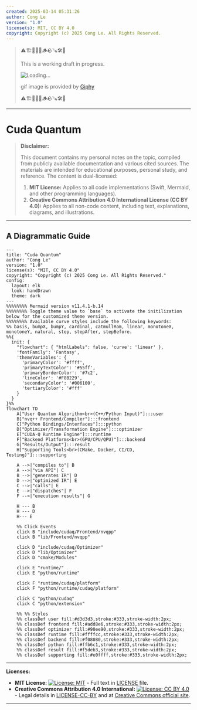 ```yaml
---
created: 2025-03-14 05:31:26
author: Cong Le
version: "1.0"
license(s): MIT, CC BY 4.0
copyright: Copyright (c) 2025 Cong Le. All Rights Reserved.
---
```



> ⚠️🏗️🚧🦺🧱🪵🪨🪚🛠️👷
> 
> This is a working draft in progress.
> 
> ![Loading...](https://media2.giphy.com/media/v1.Y2lkPTc5MGI3NjExOTJuaDMyaHY3OXNsYTc3NXFlb3ExN3RiN2l0bmRtcjRrMXRvY2QwMiZlcD12MV9pbnRlcm5hbF9naWZfYnlfaWQmY3Q9Zw/w1GfohnLCQkj30JijZ/giphy.gif)
> 
> gif image is provided by [Giphy](https://giphy.com)
> 
> ⚠️🏗️🚧🦺🧱🪵🪨🪚🛠️👷

----



# Cuda Quantum
> **Disclaimer:**
>
> This document contains my personal notes on the topic,
> compiled from publicly available documentation and various cited sources.
> The materials are intended for educational purposes, personal study, and reference.
> The content is dual-licensed:
> 1. **MIT License:** Applies to all code implementations (Swift, Mermaid, and other programming languages).
> 2. **Creative Commons Attribution 4.0 International License (CC BY 4.0):** Applies to all non-code content, including text, explanations, diagrams, and illustrations.
---


## A Diagrammatic Guide 



```mermaid
---
title: "Cuda Quantum"
author: "Cong Le"
version: "1.0"
license(s): "MIT, CC BY 4.0"
copyright: "Copyright (c) 2025 Cong Le. All Rights Reserved."
config:
  layout: elk
  look: handDrawn
  theme: dark
---
%%%%%%%% Mermaid version v11.4.1-b.14
%%%%%%%% Toggle theme value to `base` to activate the initilization below for the customized theme version.
%%%%%%%% Available curve styles include the following keywords:
%% basis, bumpX, bumpY, cardinal, catmullRom, linear, monotoneX, monotoneY, natural, step, stepAfter, stepBefore.
%%{
  init: {
    "flowchart": { "htmlLabels": false, 'curve': 'linear' },
    'fontFamily': 'Fantasy',
    'themeVariables': {
      'primaryColor': '#ffff',
      'primaryTextColor': '#55ff',
      'primaryBorderColor': '#7c2',
      'lineColor': '#F8B229',
      'secondaryColor': '#006100',
      'tertiaryColor': '#fff'
    }
  }
}%%
flowchart TD
    A["User Quantum Algorithm<br>(C++/Python Input)"]:::user 
    B["nvq++ Frontend/Compiler"]:::frontend 
    C["Python Bindings/Interfaces"]:::python 
    D["Optimizer/Transformation Engine"]:::optimizer 
    E["CUDA-Q Runtime Engine"]:::runtime 
    F["Backend Platforms<br>(GPU/CPU/QPU)"]:::backend 
    G["Results/Output"]:::result 
    H["Supporting Tools<br>(CMake, Docker, CI/CD, Testing)"]:::supporting

    A -->|"compiles to"| B
    A -->|"via API"| C
    B -->|"generates IR"| D
    D -->|"optimized IR"| E
    C -->|"calls"| E
    E -->|"dispatches"| F
    F -->|"execution results"| G

    H --- B
    H --- D
    H--- E

    %% Click Events
    click B "include/cudaq/Frontend/nvqpp"
    click B "lib/Frontend/nvqpp"
    
    click D "include/cudaq/Optimizer"
    click D "lib/Optimizer"
    click D "cmake/Modules"
    
    click E "runtime/"
    click E "python/runtime"
    
    click F "runtime/cudaq/platform"
    click F "python/runtime/cudaq/platform"
    
    click C "python/cudaq"
    click C "python/extension"

    %% %% Styles
    %% classDef user fill:#d3d3d3,stroke:#333,stroke-width:2px;
    %% classDef frontend fill:#add8e6,stroke:#333,stroke-width:2px;
    %% classDef optimizer fill:#90ee90,stroke:#333,stroke-width:2px;
    %% classDef runtime fill:#ffffcc,stroke:#333,stroke-width:2px;
    %% classDef backend fill:#f08080,stroke:#333,stroke-width:2px;
    %% classDef python fill:#ffb6c1,stroke:#333,stroke-width:2px;
    %% classDef result fill:#f5deb3,stroke:#333,stroke-width:2px;
    %% classDef supporting fill:#e0ffff,stroke:#333,stroke-width:2px;

```



---
**Licenses:**

- **MIT License:**  [![License: MIT](https://img.shields.io/badge/License-MIT-yellow.svg)](LICENSE) - Full text in [LICENSE](LICENSE) file.
- **Creative Commons Attribution 4.0 International:** [![License: CC BY 4.0](https://licensebuttons.net/l/by/4.0/88x31.png)](LICENSE-CC-BY) - Legal details in [LICENSE-CC-BY](LICENSE-CC-BY) and at [Creative Commons official site](http://creativecommons.org/licenses/by/4.0/).

---
